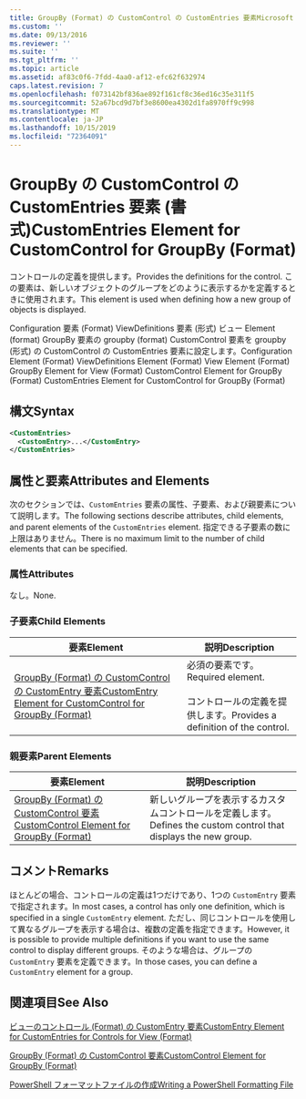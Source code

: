 ```yaml
---
title: GroupBy (Format) の CustomControl の CustomEntries 要素Microsoft Docs
ms.custom: ''
ms.date: 09/13/2016
ms.reviewer: ''
ms.suite: ''
ms.tgt_pltfrm: ''
ms.topic: article
ms.assetid: af83c0f6-7fdd-4aa0-af12-efc62f632974
caps.latest.revision: 7
ms.openlocfilehash: f073142bf836ae892f161cf8c36ed16c35e311f5
ms.sourcegitcommit: 52a67bcd9d7bf3e8600ea4302d1fa8970ff9c998
ms.translationtype: MT
ms.contentlocale: ja-JP
ms.lasthandoff: 10/15/2019
ms.locfileid: "72364091"
---
```

# <a name="customentries-element-for-customcontrol-for-groupby-format"></a><span data-ttu-id="155a7-102">GroupBy の CustomControl の CustomEntries 要素 (書式)</span><span class="sxs-lookup"><span data-stu-id="155a7-102">CustomEntries Element for CustomControl for GroupBy (Format)</span></span>

<span data-ttu-id="155a7-103">コントロールの定義を提供します。</span><span class="sxs-lookup"><span data-stu-id="155a7-103">Provides the definitions for the control.</span></span> <span data-ttu-id="155a7-104">この要素は、新しいオブジェクトのグループをどのように表示するかを定義するときに使用されます。</span><span class="sxs-lookup"><span data-stu-id="155a7-104">This element is used when defining how a new group of objects is displayed.</span></span>

<span data-ttu-id="155a7-105">Configuration 要素 (Format) ViewDefinitions 要素 (形式) ビュー Element (format) GroupBy 要素の groupby (format) CustomControl 要素を groupby (形式) の CustomControl の CustomEntries 要素に設定します。</span><span class="sxs-lookup"><span data-stu-id="155a7-105">Configuration Element (Format) ViewDefinitions Element (Format) View Element (Format) GroupBy Element for View (Format) CustomControl Element for GroupBy (Format) CustomEntries Element for CustomControl for GroupBy (Format)</span></span>

## <a name="syntax"></a><span data-ttu-id="155a7-106">構文</span><span class="sxs-lookup"><span data-stu-id="155a7-106">Syntax</span></span>

```xml
<CustomEntries>
  <CustomEntry>...</CustomEntry>
</CustomEntries>
```

## <a name="attributes-and-elements"></a><span data-ttu-id="155a7-107">属性と要素</span><span class="sxs-lookup"><span data-stu-id="155a7-107">Attributes and Elements</span></span>

<span data-ttu-id="155a7-108">次のセクションでは、`CustomEntries` 要素の属性、子要素、および親要素について説明します。</span><span class="sxs-lookup"><span data-stu-id="155a7-108">The following sections describe attributes, child elements, and parent elements of the `CustomEntries` element.</span></span> <span data-ttu-id="155a7-109">指定できる子要素の数に上限はありません。</span><span class="sxs-lookup"><span data-stu-id="155a7-109">There is no maximum limit to the number of child elements that can be specified.</span></span>

### <a name="attributes"></a><span data-ttu-id="155a7-110">属性</span><span class="sxs-lookup"><span data-stu-id="155a7-110">Attributes</span></span>

<span data-ttu-id="155a7-111">なし。</span><span class="sxs-lookup"><span data-stu-id="155a7-111">None.</span></span>

### <a name="child-elements"></a><span data-ttu-id="155a7-112">子要素</span><span class="sxs-lookup"><span data-stu-id="155a7-112">Child Elements</span></span>

|<span data-ttu-id="155a7-113">要素</span><span class="sxs-lookup"><span data-stu-id="155a7-113">Element</span></span>|<span data-ttu-id="155a7-114">説明</span><span class="sxs-lookup"><span data-stu-id="155a7-114">Description</span></span>|
|-------------|-----------------|
|[<span data-ttu-id="155a7-115">GroupBy (Format) の CustomControl の CustomEntry 要素</span><span class="sxs-lookup"><span data-stu-id="155a7-115">CustomEntry Element for CustomControl for GroupBy (Format)</span></span>](./customentry-element-for-customcontrol-for-groupby-format.md)|<span data-ttu-id="155a7-116">必須の要素です。</span><span class="sxs-lookup"><span data-stu-id="155a7-116">Required element.</span></span><br /><br /> <span data-ttu-id="155a7-117">コントロールの定義を提供します。</span><span class="sxs-lookup"><span data-stu-id="155a7-117">Provides a definition of the control.</span></span>|

### <a name="parent-elements"></a><span data-ttu-id="155a7-118">親要素</span><span class="sxs-lookup"><span data-stu-id="155a7-118">Parent Elements</span></span>

|<span data-ttu-id="155a7-119">要素</span><span class="sxs-lookup"><span data-stu-id="155a7-119">Element</span></span>|<span data-ttu-id="155a7-120">説明</span><span class="sxs-lookup"><span data-stu-id="155a7-120">Description</span></span>|
|-------------|-----------------|
|[<span data-ttu-id="155a7-121">GroupBy (Format) の CustomControl 要素</span><span class="sxs-lookup"><span data-stu-id="155a7-121">CustomControl Element for GroupBy (Format)</span></span>](./customcontrol-element-for-groupby-format.md)|<span data-ttu-id="155a7-122">新しいグループを表示するカスタムコントロールを定義します。</span><span class="sxs-lookup"><span data-stu-id="155a7-122">Defines the custom control that displays the new group.</span></span>|

## <a name="remarks"></a><span data-ttu-id="155a7-123">コメント</span><span class="sxs-lookup"><span data-stu-id="155a7-123">Remarks</span></span>

<span data-ttu-id="155a7-124">ほとんどの場合、コントロールの定義は1つだけであり、1つの `CustomEntry` 要素で指定されます。</span><span class="sxs-lookup"><span data-stu-id="155a7-124">In most cases, a control has only one definition, which is specified in a single `CustomEntry` element.</span></span> <span data-ttu-id="155a7-125">ただし、同じコントロールを使用して異なるグループを表示する場合は、複数の定義を指定できます。</span><span class="sxs-lookup"><span data-stu-id="155a7-125">However, it is possible to provide multiple definitions if you want to use the same control to display different groups.</span></span> <span data-ttu-id="155a7-126">そのような場合は、グループの `CustomEntry` 要素を定義できます。</span><span class="sxs-lookup"><span data-stu-id="155a7-126">In those cases, you can define a `CustomEntry` element for a group.</span></span>

## <a name="see-also"></a><span data-ttu-id="155a7-127">関連項目</span><span class="sxs-lookup"><span data-stu-id="155a7-127">See Also</span></span>

[<span data-ttu-id="155a7-128">ビューのコントロール (Format) の CustomEntry 要素</span><span class="sxs-lookup"><span data-stu-id="155a7-128">CustomEntry Element for CustomEntries for Controls for View (Format)</span></span>](./customentry-element-for-customentries-for-controls-for-view-format.md)

[<span data-ttu-id="155a7-129">GroupBy (Format) の CustomControl 要素</span><span class="sxs-lookup"><span data-stu-id="155a7-129">CustomControl Element for GroupBy (Format)</span></span>](./customcontrol-element-for-groupby-format.md)

[<span data-ttu-id="155a7-130">PowerShell フォーマットファイルの作成</span><span class="sxs-lookup"><span data-stu-id="155a7-130">Writing a PowerShell Formatting File</span></span>](./writing-a-powershell-formatting-file.md)
